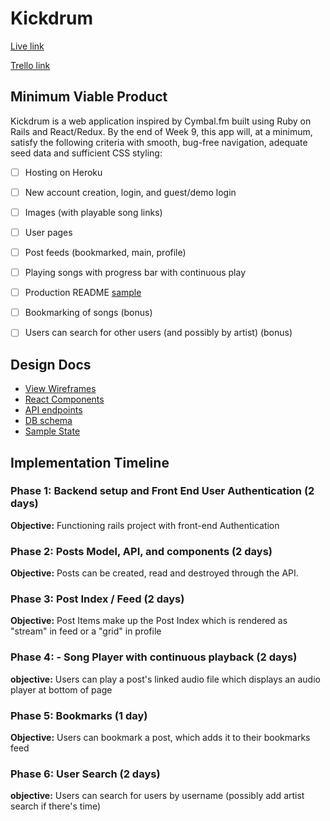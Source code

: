 # Kickdrum

[Live link][Live]

[Trello link][trello]

[Live]: http://www.kickdrum.io/
[trello]: https://trello.com/b/2JSmUvDF/kickdrum

## Minimum Viable Product

Kickdrum is a web application inspired by Cymbal.fm built using Ruby on Rails
and React/Redux.  By the end of Week 9, this app will, at a minimum, satisfy the
following criteria with smooth, bug-free navigation, adequate seed data and
sufficient CSS styling:

- [ ] Hosting on Heroku
- [ ] New account creation, login, and guest/demo login
- [ ] Images (with playable song links)
- [ ] User pages
- [ ] Post feeds (bookmarked, main, profile)
- [ ] Playing songs with progress bar with continuous play
- [ ] Production README [sample](docs/production_readme.md)
- [ ] Bookmarking of songs (bonus)
- [ ] Users can search for other users (and possibly by artist) (bonus)



## Design Docs
* [View Wireframes][wireframes]
* [React Components][components]
* [API endpoints][api-endpoints]
* [DB schema][schema]
* [Sample State][sample-state]

[wireframes]: docs/wireframes
[components]: docs/component-hierarchy.md
[sample-state]: docs/sample-state.md
[api-endpoints]: docs/api-endpoints.md
[schema]: docs/schema.md

## Implementation Timeline

### Phase 1: Backend setup and Front End User Authentication (2 days)

**Objective:** Functioning rails project with front-end Authentication

### Phase 2: Posts Model, API, and components (2 days)

**Objective:** Posts can be created, read and destroyed through
the API.

### Phase 3: Post Index / Feed (2 days)

**Objective:** Post Items make up the Post Index which is rendered as "stream" in feed or a "grid" in profile

### Phase 4: - Song Player with continuous playback (2 days)

**objective:**  Users can play a post's linked audio file which displays an audio player at bottom of page

### Phase 5: Bookmarks (1 day)

**Objective:** Users can bookmark a post, which adds it to their bookmarks feed

### Phase 6: User Search (2 days)

**objective:** Users can search for users by username (possibly add artist search if there's time)
